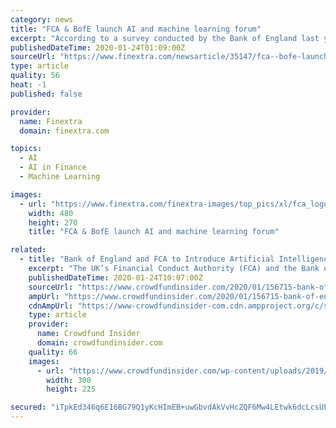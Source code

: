 ```yaml
---
category: news
title: "FCA & BofE launch AI and machine learning forum"
excerpt: "According to a survey conducted by the Bank of England last year, machine learning tools are now in use at two-thirds of UK financial ... Share information and understand the practical challenges of using AI and ML within financial services, as well as the barriers to deployment and potential risks; Gather views on potential areas where ..."
publishedDateTime: 2020-01-24T01:09:00Z
sourceUrl: "https://www.finextra.com/newsarticle/35147/fca--bofe-launch-ai-and-machine-learning-forum"
type: article
quality: 56
heat: -1
published: false

provider:
  name: Finextra
  domain: finextra.com

topics:
  - AI
  - AI in Finance
  - Machine Learning

images:
  - url: "https://www.finextra.com/finextra-images/top_pics/xl/fca_logo.jpg"
    width: 480
    height: 270
    title: "FCA & BofE launch AI and machine learning forum"

related:
  - title: "Bank of England and FCA to Introduce Artificial Intelligence and Machine Learning Forum"
    excerpt: "The UK’s Financial Conduct Authority (FCA) and the Bank of England (BoE) will reportedly be running a public/private forum that will go into the relevant technical and public policy issues related to bank adoption of artificial intelligence (AI) and machine learning (ML) technologies and software. A survey performed by the BoE in 2019 found ..."
    publishedDateTime: 2020-01-24T10:07:00Z
    sourceUrl: "https://www.crowdfundinsider.com/2020/01/156715-bank-of-england-and-fca-to-introduce-artificial-intelligence-and-machine-learning-forum/"
    ampUrl: "https://www.crowdfundinsider.com/2020/01/156715-bank-of-england-and-fca-to-introduce-artificial-intelligence-and-machine-learning-forum/amp/"
    cdnAmpUrl: "https://www-crowdfundinsider-com.cdn.ampproject.org/c/s/www.crowdfundinsider.com/2020/01/156715-bank-of-england-and-fca-to-introduce-artificial-intelligence-and-machine-learning-forum/amp/"
    type: article
    provider:
      name: Crowdfund Insider
      domain: crowdfundinsider.com
    quality: 66
    images:
      - url: "https://www.crowdfundinsider.com/wp-content/uploads/2019/06/Bank-of-England-2-300x225.jpg"
        width: 300
        height: 225

secured: "iTpkEd346q6E16BG79Q1yKcHImEB+uwGbvdAkVvHcZQF6Mw4LEtwk6dcLcsUF65u0+w3vkliQF/I+v7MxRhLD585OWMNfUSpnxOf4mC4LvrZSoON901+aAHntWExLU6X0rTKeM4s2qxNkX2aGmXdgx6g4AYtetFMGQipeBf6WbDzY9L77UTAxeKktPl1AMvfboTryzF1PHVag6U7oLAeIz1SRdzx+872axWe19Vjf3rAbTDqU1H1FestiZOAJXHwIEGa9lHaWODDg9dJh/WloDqjjapx+LkmU0qXVURohjmqAwdwyx+W+ymLPvX2VFCk;qbfUmMmDXl07pPwO30Mx4g=="
---
```


